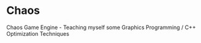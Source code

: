 # Chaos
Chaos Game Engine - Teaching myself some Graphics Programming / C++ Optimization Techniques
